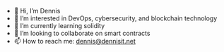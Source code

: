 - 👋 Hi, I’m Dennis
- 👀 I’m interested in DevOps, cybersecurity, and blockchain technology
- 🌱 I’m currently learning solidity
- 💞️ I’m looking to collaborate on smart contracts
- 📫 How to reach me: dennis@dennisit.net

<!---
dennis-it-net/dennis-it-net is a ✨ special ✨ repository because its `README.md` (this file) appears on your GitHub profile.
You can click the Preview link to take a look at your changes.
--->
